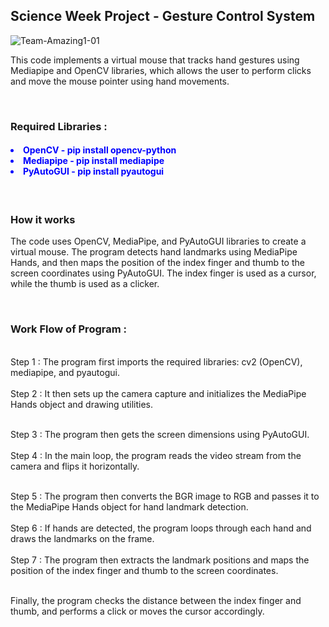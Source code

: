 <h2>Science Week Project - Gesture Control System </h2>
   <img src="https://i.ibb.co/tDkDQCC/Team-Amazing1-01.jpg" alt="Team-Amazing1-01" border="0">
<p>This code implements a virtual mouse that tracks hand gestures using Mediapipe and OpenCV libraries, which allows the user to perform clicks and move the mouse pointer using hand movements.</p>

<br/>
<h3>Required Libraries : </h3>
  <h4 style="color:blue">
     <li>OpenCV  - pip install opencv-python</li>
     <li>Mediapipe - pip install mediapipe</li>
     <li>PyAutoGUI - pip install pyautogui </li>
  </h4>

<br/>
<h3>How it works</h3>
<p>
   The code uses OpenCV, MediaPipe, and PyAutoGUI libraries to create a virtual mouse.
   The program detects hand landmarks using MediaPipe Hands, and then maps the position of the index finger and thumb to the screen coordinates using PyAutoGUI.
   The index finger is used as a cursor, while the thumb is used as a clicker.
</p>

<br/>
<h3>Work Flow of Program :</h3> 

<br/>Step 1 : The program first imports the required libraries: cv2 (OpenCV), mediapipe, and pyautogui.
<br/><br/>Step 2 : It then sets up the camera capture and initializes the MediaPipe Hands object and drawing utilities.

<br/>Step 3 : The program then gets the screen dimensions using PyAutoGUI.
<br/><br/>Step 4 : In the main loop, the program reads the video stream from the camera and flips it horizontally.

<br/>Step 5 : The program then converts the BGR image to RGB and passes it to the MediaPipe Hands object for hand landmark detection.
<br/><br/>Step 6 : If hands are detected, the program loops through each hand and draws the landmarks on the frame.
<br/><br/>Step 7 : The program then extracts the landmark positions and maps the position of the index finger and thumb to the screen coordinates.

<br/> Finally, the program checks the distance between the index finger and thumb, and performs a click or moves the cursor accordingly.

